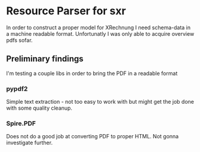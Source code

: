 # Resource Parser for sxr

In order to construct a proper model for XRechnung I need schema-data 
in a machine readable format. Unfortunatly I was only able to 
acquire overview pdfs sofar. 

## Preliminary findings
I'm testing a couple libs in order to bring the PDF in a readable
format

### pypdf2
Simple text extraction - not too easy to work with but might get the 
job done with some quality cleanup.

### Spire.PDF
Does not do a good job at converting PDF to proper HTML. Not gonna 
investigate further.